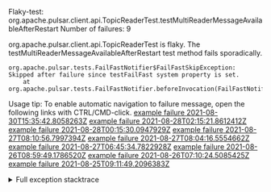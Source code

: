         
Flaky-test: org.apache.pulsar.client.api.TopicReaderTest.testMultiReaderMessageAvailableAfterRestart
Number of failures: 9

org.apache.pulsar.client.api.TopicReaderTest is flaky. The testMultiReaderMessageAvailableAfterRestart test method fails sporadically.

```
org.apache.pulsar.tests.FailFastNotifier$FailFastSkipException: Skipped after failure since testFailFast system property is set.
	at org.apache.pulsar.tests.FailFastNotifier.beforeInvocation(FailFastNotifier.java:88)

```

Usage tip: To enable automatic navigation to failure message, open the following links with CTRL/CMD-click.
[example failure 2021-08-30T15:35:42.8058263Z](https://github.com/apache/pulsar/runs/3463119398?check_suite_focus=true#step:9:3791)
[example failure 2021-08-28T02:15:21.8612412Z](https://github.com/apache/pulsar/runs/3448473880?check_suite_focus=true#step:9:2788)
[example failure 2021-08-28T00:15:30.0947929Z](https://github.com/apache/pulsar/runs/3447917315?check_suite_focus=true#step:9:2156)
[example failure 2021-08-27T08:10:56.7997394Z](https://github.com/apache/pulsar/runs/3440980370?check_suite_focus=true#step:9:2855)
[example failure 2021-08-27T08:04:16.5554662Z](https://github.com/apache/pulsar/runs/3440855241?check_suite_focus=true#step:9:2780)
[example failure 2021-08-27T06:45:34.7822928Z](https://github.com/apache/pulsar/runs/3440411158?check_suite_focus=true#step:9:2781)
[example failure 2021-08-26T08:59:49.1786520Z](https://github.com/apache/pulsar/runs/3430539961?check_suite_focus=true#step:9:3490)
[example failure 2021-08-26T07:10:24.5085425Z](https://github.com/apache/pulsar/runs/3429892136?check_suite_focus=true#step:9:2842)
[example failure 2021-08-25T09:11:49.2096383Z](https://github.com/apache/pulsar/runs/3420085427?check_suite_focus=true#step:10:2748)


<details>
<summary>Full exception stacktrace</summary>
<code><pre>
org.apache.pulsar.tests.FailFastNotifier$FailFastSkipException: Skipped after failure since testFailFast system property is set.
	at org.apache.pulsar.tests.FailFastNotifier.beforeInvocation(FailFastNotifier.java:88)

</pre></code>
</details>

